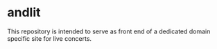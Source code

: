 # andlit
This repository is intended to serve as front end of a dedicated domain specific site for live concerts.
